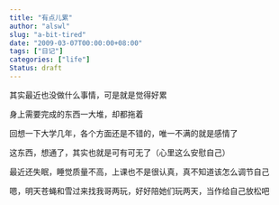 ```yaml
---
title: "有点儿累"
author: "alswl"
slug: "a-bit-tired"
date: "2009-03-07T00:00:00+08:00"
tags: ["日记"]
categories: ["life"]
Status: draft
---
```


其实最近也没做什么事情，可是就是觉得好累

身上需要完成的东西一大堆，却都拖着

回想一下大学几年，各个方面还是不错的，唯一不满的就是感情了

这东西，想通了，其实也就是可有可无了（心里这么安慰自己）

最近还失眠，睡觉质量不高，上课也不是很认真，真不知道该怎么调节自己

嗯，明天苍蝇和雪过来找我哥两玩，好好陪她们玩两天，当作给自己放松吧

